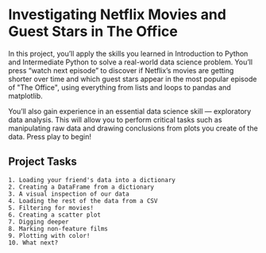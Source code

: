 # Investigating Netflix Movies and Guest Stars in The Office

In this project, you’ll apply the skills you learned in Introduction to Python and Intermediate Python to solve a real-world data science problem. You’ll press “watch next episode” to discover if Netflix’s movies are getting shorter over time and which guest stars appear in the most popular episode of "The Office", using everything from lists and loops to pandas and matplotlib.

You’ll also gain experience in an essential data science skill — exploratory data analysis. This will allow you to perform critical tasks such as manipulating raw data and drawing conclusions from plots you create of the data. Press play to begin!

## Project Tasks

    1. Loading your friend's data into a dictionary
    2. Creating a DataFrame from a dictionary
    3. A visual inspection of our data
    4. Loading the rest of the data from a CSV
    5. Filtering for movies!
    6. Creating a scatter plot
    7. Digging deeper
    8. Marking non-feature films
    9. Plotting with color!
    10. What next?
